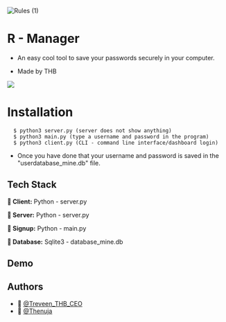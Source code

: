 ![Rules (1)](https://user-images.githubusercontent.com/97717488/209461616-ca709ef8-13b2-40da-9641-f0dfa36fca74.png)

# R - Manager 

 * An easy cool tool to save your passwords securely in your computer.

 * Made by THB 
 
 ![](https://img.shields.io/pypi/l/hashlib?color=yellow&logo=python)
 
 
# Installation
      
      $ python3 server.py (server does not show anything)
      $ python3 main.py (type a username and password in the program)
      $ python3 client.py (CLI - command line interface/dashboard login)

* Once you have done that your username and password is saved in the "userdatabase_mine.db" file.



## Tech Stack

**🤖 Client:** Python - server.py

**🤖 Server:** Python - server.py

**🤖 Signup:** Python - main.py 

**🤖 Database:** Sqlite3 - database_mine.db 


## Demo



## Authors

- 🤖 [@Treveen_THB_CEO](https://github.com/Hirukshacoder)
- 🤖 [@Thenuja](https://github.com/tmanumsl)

